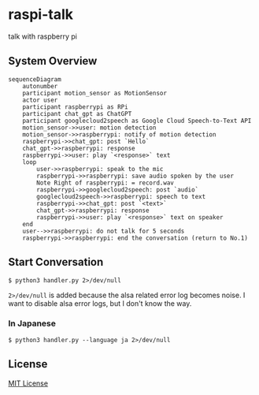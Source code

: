 # raspi-talk

talk with raspberry pi

## System Overview

```mermaid
sequenceDiagram
    autonumber
    participant motion_sensor as MotionSensor
    actor user
    participant raspberrypi as RPi
    participant chat_gpt as ChatGPT
    participant googlecloud2speech as Google Cloud Speech-to-Text API
    motion_sensor->>user: motion detection
    motion_sensor->>raspberrypi: notify of motion detection
    raspberrypi->>chat_gpt: post `Hello`
    chat_gpt->>raspberrypi: response
    raspberrypi->>user: play `<response>` text
    loop
        user->>raspberrypi: speak to the mic
        raspberrypi->>raspberrypi: save audio spoken by the user
        Note Right of raspberrypi: = record.wav
        raspberrypi->>googlecloud2speech: post `audio`
        googlecloud2speech->>raspberrypi: speech to text
        raspberrypi->>chat_gpt: post `<text>`
        chat_gpt->>raspberrypi: response
        raspberrypi->>user: play `<response>` text on speaker
    end
    user-->>raspberrypi: do not talk for 5 seconds
    raspberrypi->>raspberrypi: end the conversation (return to No.1)
```

## Start Conversation

```console
$ python3 handler.py 2>/dev/null
```

`2>/dev/null` is added because the alsa related error log becomes noise.
I want to disable alsa error logs, but I don't know the way.

### In Japanese

```console
$ python3 handler.py --language ja 2>/dev/null
```

## License

[MIT License](https://github.com/kenzo0107/raspi-talk/blob/main/LICENSE)
